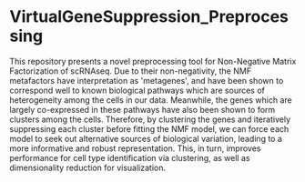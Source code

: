 # VirtualGeneSuppression_Preprocessing
This repository presents a novel preprocessing tool for Non-Negative Matrix Factorization of scRNAseq. Due to their non-negativity, the NMF metafactors have interpretation as 'metagenes', and have been shown to correspond well to known biological pathways which are sources of heterogeneity among the cells in our data. Meanwhile, the genes which are largely co-expressed in these pathways have also been shown to form clusters among the cells. Therefore, by clustering the genes and iteratively suppressing each cluster before fitting the NMF model, we can force each model to seek out alternative sources of biological variation, leading to a more informative and robust representation. This, in turn, improves performance for cell type identification via clustering, as well as dimensionality reduction for visualization.
